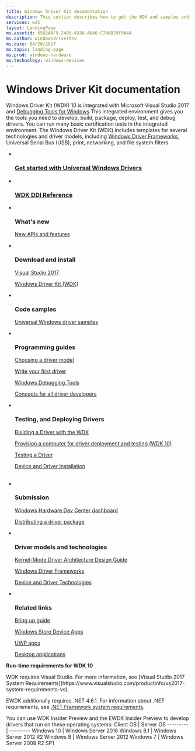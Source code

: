 ```yaml
---
title: Windows Driver Kit documentation
description: This section describes how to get the WDK and samples and start building Windows drivers.
services: wdk
layout: LandingPage
ms.assetid: 5502AAF9-2400-4338-A646-C746B29F9A44
ms.author: windowsdriverdev
ms.date: 04/20/2017
ms.topic: landing-page
ms.prod: windows-hardware
ms.technology: windows-devices
---
```

# Windows Driver Kit documentation

Windows Driver Kit (WDK) 10 is integrated with Microsoft Visual Studio 2017 and [Debugging Tools for Windows](/windows-hardware/drivers/debugger/index) This integrated environment gives you the tools you need to develop, build, package, deploy, test, and debug drivers. You can run many basic certification tests in the integrated environment. The Windows Driver Kit (WDK) includes templates for several technologies and driver models, including [Windows Driver Frameworks](https://docs.microsoft.com/windows-hardware/drivers/wdf/), Universal Serial Bus (USB), print, networking, and file system filters.

<ul class="cardsY panelContent featuredContent">
    <li>
        <a href="/windows-hardware/drivers/develop/getting-started-with-universal-drivers">
            <div class="cardSize">
                <div class="cardPadding">
                    <div class="card">
                        <div class="cardImageOuter">
                            <div class="cardImage"> 
                                <img src="https://docs.microsoft.com/media/common/i_get-started.svg" alt="" />
                            </div>
                        </div>
                            <div class="cardText">
                                <h3><b>Get started with Universal Windows Drivers</b></h3>
                            </div>
                    </div>
            </div>
        </a>
    </li>
    <li>
        <a href="/windows-hardware/drivers/ddi/">
            <div class="cardSize">
                <div class="cardPadding">
                    <div class="card">
                        <div class="cardImageOuter">
                            <div class="cardImage"> 
                                <img src="https://docs.microsoft.com/media/common/i_api-reference.svg" alt="" />
                            </div>
                        </div>
                        <div class="cardText">
                            <h3><b>WDK DDI Reference</b></h3>
                        </div>
                    </div>
                </div>
            </div>
        </a>
    </li>
</ul>

<ul class="cardsF panelContent">
    <li>
        <div class="cardSize">
            <div class="cardPadding">
                <div class="card">
                    <div class="cardImageOuter">
                        <div class="cardImage">
                            <img src="https://docs.microsoft.com/media/common/i_whats-new.svg" alt="">
                        </div>
                    </div>
                    <div class="cardText">
                        <h3>What&#39;s new</h3>
                        <p><a href="/windows-hardware/drivers/what-s-new-in-driver-development">New APIs and features</a></p>
                    </div>
                </div>
            </div>
        </div>
    </li>
    <li>
        <div class="cardSize">
            <div class="cardPadding">
                <div class="card">
                    <div class="cardImageOuter">
                        <div class="cardImage">
                            <img src="https://docs.microsoft.com/media/common/i_download-install.svg" alt="">
                        </div>
                    </div>
                    <div class="cardText">
                        <h3>Download and install</h3>
                        <p>
                            <a href="https://go.microsoft.com/fwlink/p/?LinkId=698539">Visual Studio 2017</a>
                        </p>
                        <p>
                            <a href="https://developer.microsoft.com/windows/hardware/windows-driver-kit">Windows Driver Kit (WDK)</a>
                        </p>                        
                    </div>
                </div>
            </div>
        </div>
    </li>
    <li>
        <div class="cardSize">
            <div class="cardPadding">
                <div class="card">
                    <div class="cardImageOuter">
                        <div class="cardImage">
                            <img src="https://docs.microsoft.com/media/common/i_code-samples.svg" alt="">
                        </div>
                    </div>
                    <div class="cardText">
                        <h3>Code samples</h3>
                        <p>
                            <a href="http://go.microsoft.com/fwlink/p/?LinkId=534087">Universal Windows driver samples</a>
                        </p>
                    </div>
                </div>
            </div>
        </div>
    </li>
    <li>
        <div class="cardSize">
            <div class="cardPadding">
                <div class="card">
                    <div class="cardImageOuter">
                        <div class="cardImage">
                            <img src="https://docs.microsoft.com/media/common/i_guidelines.svg" alt="">
                        </div>
                    </div>
                    <div class="cardText">
                        <h3>Programming guides</h3>
                        <p>
                            <a href="/windows-hardware/drivers/gettingstarted/choosing-a-driver-model">Choosing a driver model</a>
                        </p>
                        <p>
                            <a href="/windows-hardware/drivers/gettingstarted/writing-your-first-driver">Write your first driver</a>
                        </p>
                        <p>
                            <a href="/windows-hardware/drivers/debugger/">Windows Debugging Tools</a>
                        </p>
                        <p>
                            <a href="/windows-hardware/drivers/gettingstarted/concepts-and-knowledge-for-all-driver-developers">Concepts for all driver developers</a>
                        </p>                        
                    </div>
                </div>
            </div>
        </div>
    </li>
    <li>
        <div class="cardSize">
            <div class="cardPadding">
                <div class="card">
                    <div class="cardImageOuter">
                        <div class="cardImage">
                            <img src="https://docs.microsoft.com/media/common/i_build.svg" alt="">
                        </div>
                    </div>
                    <div class="cardText">
                        <h3>Testing, and Deploying Drivers</h3>
                        <p>
                            <a href="/windows-hardware/drivers/develop/building-a-driver">Building a Driver with the WDK</a>
                        </p>
                        <p>
                            <a href="/windows-hardware/drivers/gettingstarted/provision-a-target-computer-wdk-8-1">Provision a computer for driver deployment and testing (WDK 10)</a>
                        </p>
                        <p>
                            <a href="/windows-hardware/drivers/develop/testing-a-driver">Testing a Driver</a>
                        </p>
                        <p>
                            <a href="/windows-hardware/drivers/install/">Device and Driver Installation</a>
                        </p>                      
                    </div>
                </div>
            </div>
        </div>
    </li><br>    <li>
        <div class="cardSize">
            <div class="cardPadding">
                <div class="card">
                    <div class="cardImageOuter">
                        <div class="cardImage">
                            <img src="https://docs.microsoft.com/media/common/i_upgrade.svg" alt="">
                        </div>
                    </div>
                    <div class="cardText">
                        <h3>Submission</h3>
                        <p>
                            <a href="/windows-hardware/drivers/dashboard/">Windows Hardware Dev Center dashboard</a>
                        </p>
                        <p>
                            <a href="/windows-hardware/drivers/develop/distributing-a-driver-package-win8">Distributing a driver package</a>
                        </p>
                    </div>
                </div>
            </div>
        </div>
    </li>
    <li>
        <div class="cardSize">
            <div class="cardPadding">
                <div class="card">
                    <div class="cardImageOuter">
                        <div class="cardImage">
                            <img src="https://docs.microsoft.com/media/common/i_architecture.svg" alt="">
                        </div>
                    </div>
                    <div class="cardText">
                        <h3>Driver models and technologies</h3>
                        <p>
                            <a href="/windows-hardware/drivers/kernel/">Kernel-Mode Driver Architecture Design Guide</a>
                        </p>
                        <p>
                            <a href="/windows-hardware/drivers/wdf/">Windows Driver Frameworks</a>
                        </p>
                        <p>
                            <a href="/windows-hardware/drivers/device-and-driver-technologies">Device and Driver Technologies</a>
                        </p>
                    </div>
                </div>
            </div>
        </div>
    </li>
    <li>
        <div class="cardSize">
            <div class="cardPadding">
                <div class="card">
                    <div class="cardImageOuter">
                        <div class="cardImage">
                            <img src="https://docs.microsoft.com/media/common/i_link.svg" alt="">
                        </div>
                    </div>
                    <div class="cardText">
                        <h3>Related links</h3>
                        <p>
                            <a href="/windows-hardware/drivers/bringup/">Bring up guide</a>
                        </p>
                        <p>
                            <a href="/windows-hardware/drivers/devapps/">Windows Store Device Apps</a>
                        </p>
                        <p>
                            <a href="https://docs.microsoft.com/windows/uwp/">UWP apps</a>
                        </p>
                        <p>
                            <a href="https://developer.microsoft.com/windows/desktop">Desktop applications</a>
                        </p>
                    </div>
                </div>
            </div>
        </div>
    </li>
</ul>

<p><b>Run-time requirements for WDK 10</b></p>
WDK requires Visual Studio. For more information, see [Visual Studio 2017 System Requirements](https://www.visualstudio.com/productinfo/vs2017-system-requirements-vs).

EWDK additionally requires .NET 4.6.1. For information about .NET requirements, see [.NET Framework system requirements](https://docs.microsoft.com/dotnet/framework/get-started/system-requirements). 

You can use WDK Insider Preview and the EWDK Insider Preview to develop drivers that run on these operating systems:
Client OS | Server OS
--------- | ---------
Windows 10 | Windows Server 2016
Windows 8.1 | Windows Server 2012 R2
Windows 8 | Windows Server 2012
Windows 7 | Windows Server 2008 R2 SP1
